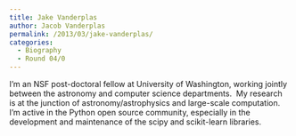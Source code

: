 ```yaml
---
title: Jake Vanderplas
author: Jacob Vanderplas
permalink: /2013/03/jake-vanderplas/
categories:
  - Biography
  - Round 04/0
---
```

I&#8217;m an NSF post-doctoral fellow at University of Washington, working jointly between the astronomy and computer science departments.  My research is at the junction of astronomy/astrophysics and large-scale computation. I&#8217;m active in the Python open source community, especially in the development and maintenance of the scipy and scikit-learn libraries.
